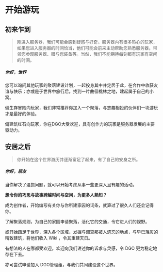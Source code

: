 <!-- docs/guide/join/started.md -->

# 开始游玩

## 初来乍到

> 刚进入服务器，我们可能会感到疑惑与好奇。服务器内有很多热心的玩家，如果您进入服务器的时间恰当，他们可能会前来主动帮助您熟悉服务器，带领您参观服务器、赠与您装备等。当然，我们不能期待每刻都有玩家有空闲的时间。

##### 你好，世界

您可以询问其他玩家的聚落建设计划，一起投身其中并定居于此，在合作中收获友谊与快乐；亦或是于世界中旅行后，找到一片曲径桃林之地，建起属于自己的小窝。

偏生存冒险向玩家，我们非常推荐你加入一个聚落，与志趣相投的伙伴们一块游玩才是最好的体验。

偏建筑红石向玩家，你在DGO大受欢迎，具有创作力的玩家是服务器发展的主要驱动力。 

## 安居之后

> 你开始在这个世界游历并逐渐富足了起来，有了自己的安身之所。

##### 你好，朋友

当你解决了温饱问题，就可以开始考虑从事一些更深入且有趣的活动。

 **想令你的巧思与故事跨越时间与空间，为更多人熟知？**

成为创作者，开始编写有关你与你所建家园的词条，就算过了很久人们还会记得你。

了解聚落规则，为自己的家园申请聚落，活化它的交通，令它进人们的视野。

或开始踏足于世界，深入各个区域，发掘与调查那被人遗忘的地点，与早已落灰的精致建筑，将他们收入 Wiki ，令其重建天日。

有想法的人在哪都受欢迎，欢迎向我们讲述你的诉求与灵感，令 DGO 更为稳定地存在下去。

亦可尝试申请加入 DGO管理组，与我们共同建设这个世界。
